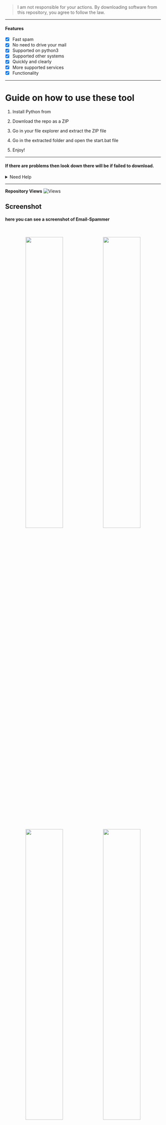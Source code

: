 > I am not responsible for your actions. By downloading software from this repository, you agree to follow the law.
  
--- 
 
#### Features
- [x] Fast spam
- [x] No need to drive your mail
- [x] Supported on python3
- [x] Supported other systems   
- [x] Quickly and clearly 
- [x] More supported services 
- [x] Functionality  
 
----   
# Guide on how to use these tool
 
1. Install Python from  

2. Download the repo as a ZIP

3. Go in your file explorer and extract the ZIP file  
 
4. Go in the extracted folder and open the start.bat file 

5. Enjoy!
 
----- 
  
#### If there are problems then look down there will be if failed to download.
 
<details id="missing-code-coverage"> 
  <summary>Need Help</summary>
  
#### Do you need help? Write me on: developer.mishakorzhik@gmail.com 
#### And I will consider your letter and problem!
 
```bash
Emails:
 developer.mishakorzhik@gmail.com 
 
Developers:  
 mishakorzhik
```  

## Bug? 
If the tool fails, follow these steps: 
 
1. Take a screenshot and see the error  
   in detail
   
2. Contact me through the following  
   email: developer.mishakorzhik@gmail.com   
 
3. Submit the screenshot and explain 
   your problem with that error 
 
</details>

-------
  
**Repository Views** ![Views](https://profile-counter.glitch.me/EmailSpammer/count.svg)
  
## Screenshot 

#### here you can see a screenshot of Email-Spammer 
<br>
<p align="center">
<img width="49.1%" src="https://raw.githubusercontent.com/mishakorzik/Email-Spammer/main/src/IMG_20211018_221028.jpg"/> 
  <img width="49.1%" src="https://raw.githubusercontent.com/mishakorzik/Email-Spammer/main/src/IMG_20211018_221205.jpg"/> 
  <img width="49.1%" src="https://raw.githubusercontent.com/mishakorzik/Email-Spammer/main/src/IMG_20211018_221358.jpg"/> 
<img width="49.1%" src="https://raw.githubusercontent.com/mishakorzik/Email-Spammer/main/src/IMG_20211018_221605.jpg"/>
</p>